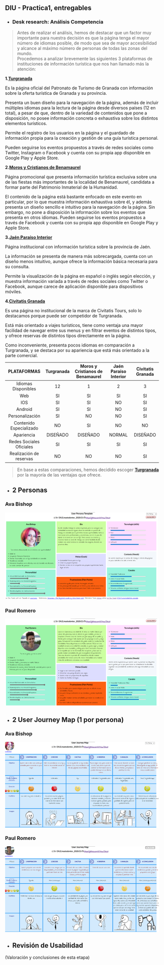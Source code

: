 ## DIU - Practica1, entregables
- ### Desk research: Análisis Competencia 
>Antes de realizar el análisis, hemos de destacar que un factor muy importante para nuestra decisión es que la página tenga el mayor número de idiomas posible, de modo que sea de mayor accesibilidad y alcance al máximo número de personas de todas las zonas del mundo.  
Procedemos a analizar brevemente las siguientes 3 plataformas de instituciones de información turística que nos han llamado más la atención:

**1.**[**Turgranada**](https://www.turgranada.es/)

Es la página oficial del Patronato de Turismo de Granada con información sobre la oferta turística de Granada y su provincia.  

Presenta un buen diseño para la navegación de la página, además de incluir múltiples idiomas para la lectura de la página desde diversos países (12 en total), a pesar de que, dentro de la variedad de contenidos que pone a disposición, no posee información concreta o exhaustiva sobre los distintos elementos turísticos.  

Permite el registro de los usuarios en la página y el guardado de información propia para la creación y gestión de una guía turística personal.  

Pueden seguirse los eventos propuestos a través de redes sociales como Twitter, Instagram o Facebook y cuenta con su propia app disponible en Google Play y Apple Store.

**2.**[**Moros y Cristianos de Benamaurel**](http://www.morosycristianosbenamaurel.com/)

Página promocional que presenta información turística exclusiva sobre una de las fiestas más importantes de la localidad de Benamaurel, candidata a formar parte del Patrimonio Inmaterial de la Humanidad.

El contenido de la página está bastante enfocado en este evento en particular, por lo que muestra información exhaustiva sobre él, y además presenta un diseño sencillo e intuitivo para la navegación de la página. Sin embargo, no pone a disposición la información sobre los eventos que presenta en otros idiomas.
Pueden seguirse los eventos propuestos a través de Facebook y cuenta con su propia app disponible en Google Play y Apple Store.


**3.**[**Jaén Paraíso Interior**](https://www.jaenparaisointerior.es/)

Página institucional con información turística sobre la provincia de Jaén.

La información se presenta de manera más sobrecargada, cuenta con un diseño menos intuitivo, aunque ofrece la información básica necesaria para su consulta.

Permite la visualización de la página en español o inglés según elección, y muestra información variada a través de redes sociales como Twitter o Facebook, aunque carece de aplicación disponible para dispositivos móviles.

**4.**[**Civitatis Granada**](https://www.granada.info/)

Es una página no institucional de la marca de Civitatis Tours, solo lo destacamos porque puede ser competidor de Turgranada.

Está más orientado a viajes turísticos, tiene como ventaja una mayor facilidad de navegar entre sus menus y en filtrar eventos de distintos tipos, y ofrece reservas de distintos tipos directamente en la página.

Como inconveniente, presenta pocos idiomas en comparación a Turgranada, y se destaca por su apariencia que está más orientado a la parte comercial.

| PLATAFORMAS             | Turgranada | Moros y Cristianos de Benamaurel  | Jaén Paraíso Interior | Civitatis Granada |
|:-----------------------:|:----------:|:-----------:|:-------:|:-------:|
| Idiomas Disponibles     | 12         | 1  | 2  | 3 |
| Web                     | SI         | SI | SI | SI |
| IOS                     | SI         | SI | NO | SI |
| Android                 | SI         | SI | NO | SI |
| Personalización         | SI         | NO | NO | SI |
| Contenido Especializado | NO         | SI | NO | NO |
| Apariencia              | DISEÑADO   | DISEÑADO | NORMAL | DISEÑADO |
| Redes Sociales Oficiales| SI         | SI | SI | SI |
| Realización de reservas | NO         | NO | NO | SI |

>En base a estas comparaciones, hemos decidido escoger [**Turgranada**](https://www.turgranada.es/) por la mayoría de las ventajas que ofrece.

- ##  2 Personas 
### Ava Bishop
![AvaBishop](../img/Personajes/AvaBishop.png)
### Paul Romero
![PaulRomero](../img/Personajes/PaulRomero.png)

- ## 2 User Journey Map  (1 por persona)
### Ava Bishop
![AvaBishop](../img/Journeymaps/Ava_Journey.png)
### Paul Romero
![PaulRomero](../img/Journeymaps/Paul_Journey.png)
- ## Revisión de Usabilidad 


(Valoración y conclusiones de esta etapa)
